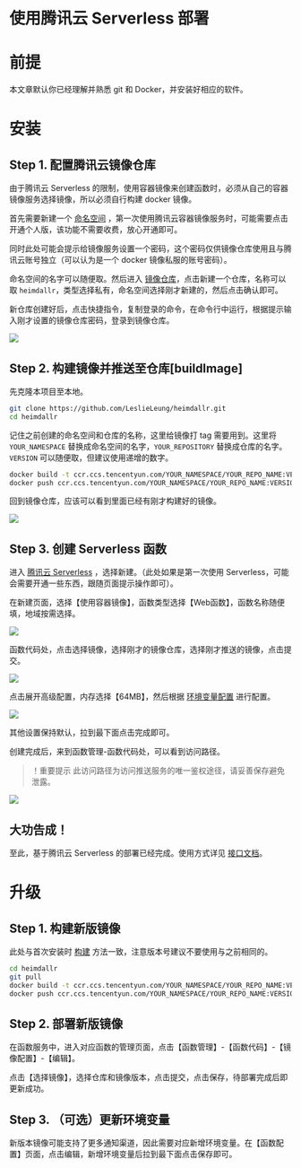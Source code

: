 <h1>使用腾讯云 Serverless 部署</h1>

# 前提

本文章默认你已经理解并熟悉 git 和 Docker，并安装好相应的软件。

# 安装

## Step 1. 配置腾讯云镜像仓库

由于腾讯云 Serverless 的限制，使用容器镜像来创建函数时，必须从自己的容器镜像服务选择镜像，所以必须自行构建 docker 镜像。

首先需要新建一个 [命名空间](https://console.cloud.tencent.com/tcr/namespace) ，第一次使用腾讯云容器镜像服务时，可能需要点击开通个人版，该功能不需要收费，放心开通即可。

同时此处可能会提示给镜像服务设置一个密码，这个密码仅供镜像仓库使用且与腾讯云账号独立（可以认为是一个 docker 镜像私服的账号密码）。

命名空间的名字可以随便取。然后进入 [镜像仓库](https://console.cloud.tencent.com/tcr/repository)，点击新建一个仓库，名称可以取 `heimdallr`，类型选择私有，命名空间选择刚才新建的，然后点击确认即可。

新仓库创建好后，点击快捷指令，复制登录的命令，在命令行中运行，根据提示输入刚才设置的镜像仓库密码，登录到镜像仓库。

![](http://img.ameow.xyz/202205290540180.png)


## Step 2. 构建镜像并推送至仓库[buildImage]

先克隆本项目至本地。

```bash
git clone https://github.com/LeslieLeung/heimdallr.git
cd heimdallr
```

记住之前创建的命名空间和仓库的名称，这里给镜像打 tag 需要用到。这里将 `YOUR_NAMESPACE` 替换成命名空间的名字，`YOUR_REPOSITORY` 替换成仓库的名字。`VERSION` 可以随便取，但建议使用递增的数字。

```bash
docker build -t ccr.ccs.tencentyun.com/YOUR_NAMESPACE/YOUR_REPO_NAME:VERSION .
docker push ccr.ccs.tencentyun.com/YOUR_NAMESPACE/YOUR_REPO_NAME:VERSION
```

回到镜像仓库，应该可以看到里面已经有刚才构建好的镜像。

![](http://img.ameow.xyz/202205290548858.png)


## Step 3. 创建 Serverless 函数

进入 [腾讯云 Serverless](https://console.cloud.tencent.com/scf/list) ，选择新建。（此处如果是第一次使用 Serverless，可能会需要开通一些东西，跟随页面提示操作即可）。

在新建页面，选择【使用容器镜像】，函数类型选择【Web函数】，函数名称随便填，地域按需选择。

![](http://img.ameow.xyz/202205290551452.png)

函数代码处，点击选择镜像，选择刚才的镜像仓库，选择刚才推送的镜像，点击提交。

![](http://img.ameow.xyz/202205290552175.png)

点击展开高级配置，内存选择【64MB】，然后根据 [环境变量配置](../Env.md) 进行配置。

![](http://img.ameow.xyz/202205290554815.png)

其他设置保持默认，拉到最下面点击完成即可。

创建完成后，来到函数管理-函数代码处，可以看到访问路径。

> ！重要提示 此访问路径为访问推送服务的唯一鉴权途径，请妥善保存避免泄露。

![](http://img.ameow.xyz/202205290556488.png)

## 大功告成！

至此，基于腾讯云 Serverless 的部署已经完成。使用方式详见 [接口文档](../Api.md)。

# 升级

## Step 1. 构建新版镜像

此处与首次安装时 [构建](#step-2-buildimage) 方法一致，注意版本号建议不要使用与之前相同的。

```bash
cd heimdallr
git pull
docker build -t ccr.ccs.tencentyun.com/YOUR_NAMESPACE/YOUR_REPO_NAME:VERSION .
docker push ccr.ccs.tencentyun.com/YOUR_NAMESPACE/YOUR_REPO_NAME:VERSION
```

## Step 2. 部署新版镜像

在函数服务中，进入对应函数的管理页面，点击【函数管理】-【函数代码】-【镜像配置】-【编辑】。

点击【选择镜像】，选择仓库和镜像版本，点击提交，点击保存，待部署完成后即更新成功。

## Step 3. （可选）更新环境变量

新版本镜像可能支持了更多通知渠道，因此需要对应新增环境变量。在【函数配置】页面，点击编辑，新增环境变量后拉到最下面点击保存即可。